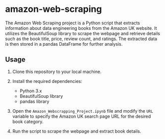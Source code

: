# amazon-web-scraping
The Amazon Web Scraping project is a Python script that extracts information about data engineering books from the Amazon UK website. It utilizes the BeautifulSoup library to scrape the webpage and retrieve details such as the book title, price, review count, and ratings. The extracted data is then stored in a pandas DataFrame for further analysis.

## Usage

1. Clone this repository to your local machine.

2. Install the required dependencies:
   - Python 3.x
   - BeautifulSoup library
   - pandas library

3. Open the `Amazon_Webscrapping_Project.ipynb` file and modify the `URL` variable to specify the Amazon UK search page URL for the desired book category.

4. Run the script to scrape the webpage and extract book details.
